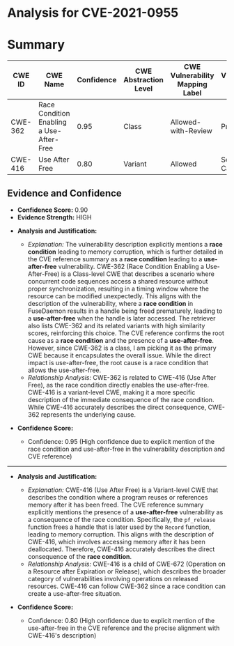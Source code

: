 # Analysis for CVE-2021-0955

# Summary
| CWE ID | CWE Name | Confidence | CWE Abstraction Level | CWE Vulnerability Mapping Label | CWE-Vulnerability Mapping Notes |
|---|---|---|---|---|---|
| CWE-362 | Race Condition Enabling a Use-After-Free | 0.95 | Class | Allowed-with-Review | Primary CWE |
| CWE-416 | Use After Free | 0.80 | Variant | Allowed | Secondary Candidate |

## Evidence and Confidence

*   **Confidence Score:** 0.90
*   **Evidence Strength:** HIGH

- **Analysis and Justification:**
  - *Explanation:* The vulnerability description explicitly mentions a **race condition** leading to memory corruption, which is further detailed in the CVE reference summary as a **race condition** leading to a **use-after-free** vulnerability. CWE-362 (Race Condition Enabling a Use-After-Free) is a Class-level CWE that describes a scenario where concurrent code sequences access a shared resource without proper synchronization, resulting in a timing window where the resource can be modified unexpectedly. This aligns with the description of the vulnerability, where a **race condition** in FuseDaemon results in a handle being freed prematurely, leading to a **use-after-free** when the handle is later accessed. The retriever also lists CWE-362 and its related variants with high similarity scores, reinforcing this choice. The CVE reference confirms the root cause as a **race condition** and the presence of a **use-after-free**. However, since CWE-362 is a class, I am picking it as the primary CWE because it encapsulates the overall issue. While the direct impact is use-after-free, the root cause is a race condition that allows the use-after-free.
  - *Relationship Analysis:* CWE-362 is related to CWE-416 (Use After Free), as the race condition directly enables the use-after-free. CWE-416 is a variant-level CWE, making it a more specific description of the immediate consequence of the race condition. While CWE-416 accurately describes the direct consequence, CWE-362 represents the underlying cause.

- **Confidence Score:**
  - Confidence: 0.95 (High confidence due to explicit mention of the race condition and use-after-free in the vulnerability description and CVE reference)

---

- **Analysis and Justification:**
  - *Explanation:* CWE-416 (Use After Free) is a Variant-level CWE that describes the condition where a program reuses or references memory after it has been freed. The CVE reference summary explicitly mentions the presence of a **use-after-free** vulnerability as a consequence of the race condition. Specifically, the `pf_release` function frees a handle that is later used by the `Record` function, leading to memory corruption. This aligns with the description of CWE-416, which involves accessing memory after it has been deallocated. Therefore, CWE-416 accurately describes the direct consequence of the **race condition**.
  - *Relationship Analysis:* CWE-416 is a child of CWE-672 (Operation on a Resource after Expiration or Release), which describes the broader category of vulnerabilities involving operations on released resources. CWE-416 can follow CWE-362 since a race condition can create a use-after-free situation.

- **Confidence Score:**
  - Confidence: 0.80 (High confidence due to explicit mention of the use-after-free in the CVE reference and the precise alignment with CWE-416's description)